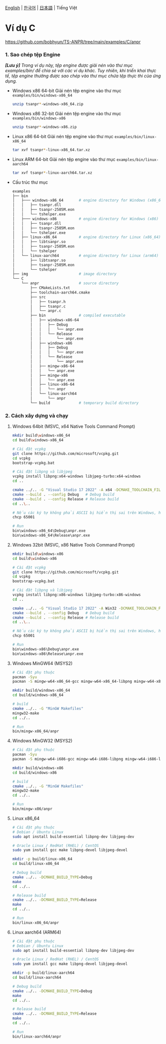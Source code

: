 [English](../../) | [한국어](../ko-KR/) | [日本語](../ja-JP/) | Tiếng Việt

# Ví dụ C

https://github.com/bobhyun/TS-ANPR/tree/main/examples/C/anpr

### 1. Sao chép tệp Engine

_**[Lưu ý]** Trong ví dụ này, tệp engine được giải nén vào thư mục examples/bin/ để chia sẻ với các ví dụ khác. Tuy nhiên, khi triển khai thực tế, tệp engine thường được sao chép vào thư mục chứa tệp thực thi của ứng dụng._

- Windows x86 64-bit
  Giải nén tệp engine vào thư mục `examples/bin/windows-x86_64`
  ```sh
  unzip tsanpr*-windows-x86_64.zip
  ```
- Windows x86 32-bit
  Giải nén tệp engine vào thư mục `examples/bin/windows-x86`
  ```sh
  unzip tsanpr*-windows-x86.zip
  ```
- Linux x86 64-bit
  Giải nén tệp engine vào thư mục `examples/bin/linux-x86_64`
  ```sh
  tar xvf tsanpr*-linux-x86_64.tar.xz
  ```
- Linux ARM 64-bit
  Giải nén tệp engine vào thư mục `examples/bin/linux-aarch64`
  ```sh
  tar xvf tsanpr*-linux-aarch64.tar.xz
  ```
- Cấu trúc thư mục
  ```sh
  examples
  ├── bin
  │   ├─── windows-x86_64       # engine directory for Windows (x86_64)
  │   │   ├── tsanpr.dll
  │   │   ├── tsanpr-2505M.eon
  │   │   └── tshelper.exe
  │   ├─── windows-x86          # engine directory for Windows (x86)
  │   │   ├── tsanpr.dll
  │   │   ├── tsanpr-2505M.eon
  │   │   └── tshelper.exe
  │   ├── linux-x86_64          # engine directory for Linux (x86_64)
  │   │   ├── libtsanpr.so
  │   │   ├── tsanpr-2505M.eon
  │   │   └── tshelper
  │   └── linux-aarch64         # engine directory for Linux (arm64)
  │       ├── libtsanpr.so
  │       ├── tsanpr-2505M.eon
  │       └── tshelper
  ├── img                       # image directory
  └── C
      └── anpr                  # source directory
          ├── CMakeLists.txt
          ├── toolchain-aarch64.cmake
          ├── src
          │   ├── tsanpr.h
          │   ├── tsanpr.c
          │   └── anpr.c
          ├── bin               # compiled executable
          │   ├── windows-x86-64
          │   │   ├── Debug
          │   │   │   └── anpr.exe
          │   │   └── Release
          │   │       └── anpr.exe
          │   ├── windows-x86
          │   │   ├── Debug
          │   │   │   └── anpr.exe
          │   │   └── Release
          │   │       └── anpr.exe
          │   ├── mingw-x86-64
          │   │   └── anpr.exe
          │   ├── mingw-x86
          │   │   └── anpr.exe
          │   ├── linux-x86-64
          │   │   └── anpr
          │   └── linux-aarch64
          │       └── anpr
          └── build             # temporary build directory
  ```

### 2. Cách xây dựng và chạy

1. Windows 64bit (MSVC, x64 Native Tools Command Prompt)

   ```sh
   mkdir build\windows-x86_64
   cd build\windows-x86_64

   # Cài đặt vcpkg
   git clone https://github.com/microsoft/vcpkg.git
   cd vcpkg
   bootstrap-vcpkg.bat

   # Cài đặt libpng và libjpeg
   vcpkg install libpng:x64-windows libjpeg-turbo:x64-windows
   cd ..

   cmake ../.. -G "Visual Studio 17 2022" -A x64 -DCMAKE_TOOLCHAIN_FILE=vcpkg/scripts/buildsystems/vcpkg.cmake
   cmake --build . --config Debug   # Debug build
   cmake --build . --config Release # Release build
   cd ..\..

   # Nếu các ký tự không phải ASCII bị hiển thị sai trên Windows, hãy  chạy lệnh này.
   chcp 65001

   # Run
   bin\windows-x86_64\Debug\anpr.exe
   bin\windows-x86_64\Release\anpr.exe
   ```

2. Windows 32bit (MSVC, x86 Native Tools Command Prompt)

   ```sh
   mkdir build\windows-x86
   cd build\windows-x86

   # Cài đặt vcpkg
   git clone https://github.com/microsoft/vcpkg.git
   cd vcpkg
   bootstrap-vcpkg.bat

   # Cài đặt libpng và libjpeg
   vcpkg install libpng:x86-windows libjpeg-turbo:x86-windows
   cd ..

   cmake ../.. -G "Visual Studio 17 2022" -A Win32 -DCMAKE_TOOLCHAIN_FILE=vcpkg/scripts/buildsystems/vcpkg.cmake
   cmake --build . --config Debug   # Debug build
   cmake --build . --config Release # Release build
   cd ..\..

   # Nếu các ký tự không phải ASCII bị hiển thị sai trên Windows, hãy  chạy lệnh này.
   chcp 65001

   # Run
   bin\windows-x86\Debug\anpr.exe
   bin\windows-x86\Release\anpr.exe
   ```

3. Windows MinGW64 (MSYS2)

   ```sh
   # Cài đặt phụ thuộc
   pacman -Syu
   pacman -S mingw-w64-x86_64-gcc mingw-w64-x86_64-libpng mingw-w64-x86_64-libjpeg-turbo

   mkdir build/windows-x86_64
   cd build/windows-x86_64

   # build
   cmake ../.. -G "MinGW Makefiles"
   mingw32-make
   cd ../..

   # Run
   bin/mingw-x86_64/anpr
   ```

4. Windows MinGW32 (MSYS2)

   ```sh
   # Cài đặt phụ thuộc
   pacman -Syu
   pacman -S mingw-w64-i686-gcc mingw-w64-i686-libpng mingw-w64-i686-libjpeg-turbo

   mkdir build/windows-x86
   cd build/windows-x86

   # build
   cmake ../.. -G "MinGW Makefiles"
   mingw32-make
   cd ../..

   # Run
   bin/mingw-x86/anpr
   ```

5. Linux x86_64

   ```sh
   # Cài đặt phụ thuộc
   # Debian / Ubuntu Linux
   sudo apt install build-essential libpng-dev libjpeg-dev

   # Oracle Linux / RedHat (RHEL) / CentOS
   sudo yum install gcc make libpng-devel libjpeg-devel

   mkdir -p build/linux-x86_64
   cd build/linux-x86_64

   # Debug build
   cmake ../.. -DCMAKE_BUILD_TYPE=Debug
   make
   cd ../..

   # Release build
   cmake ../.. -DCMAKE_BUILD_TYPE=Release
   make
   cd ../..

   # Run
   bin/linux-x86_64/anpr
   ```

6. Linux aarch64 (ARM64)

   ```sh
   # Cài đặt phụ thuộc
   # Debian / Ubuntu Linux
   sudo apt install build-essential libpng-dev libjpeg-dev

   # Oracle Linux / RedHat (RHEL) / CentOS
   sudo yum install gcc make libpng-devel libjpeg-devel

   mkdir -p build/linux-aarch64
   cd build/linux-aarch64

   # Debug build
   cmake ../.. -DCMAKE_BUILD_TYPE=Debug
   make
   cd ../..

   # Release build
   cmake ../.. -DCMAKE_BUILD_TYPE=Release
   make
   cd ../..

   # Run
   bin/linux-aarch64/anpr
   ```
